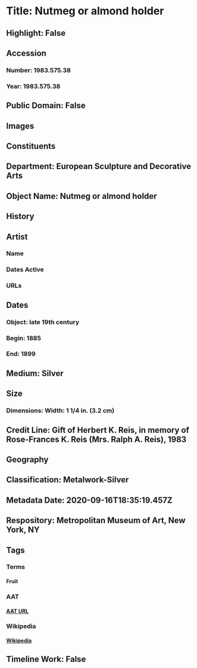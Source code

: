 # Title: Nutmeg or almond holder
## Highlight: False
## Accession
### Number: 1983.575.38
### Year: 1983.575.38
## Public Domain: False
## Images
## Constituents
## Department: European Sculpture and Decorative Arts
## Object Name: Nutmeg or almond holder
## History
## Artist
### Name
### Dates Active
### URLs
## Dates
### Object: late 19th century
### Begin: 1885
### End: 1899
## Medium: Silver
## Size
### Dimensions: Width: 1 1/4 in. (3.2 cm)
## Credit Line: Gift of Herbert K. Reis, in memory of Rose-Frances K. Reis (Mrs. Ralph A. Reis), 1983
## Geography
## Classification: Metalwork-Silver
## Metadata Date: 2020-09-16T18:35:19.457Z
## Respository: Metropolitan Museum of Art, New York, NY
## Tags
### Terms
#### Fruit
### AAT
#### [AAT URL](http://vocab.getty.edu/page/aat/300011868)
### Wikipedia
#### [Wikipedia]()
## Timeline Work: False